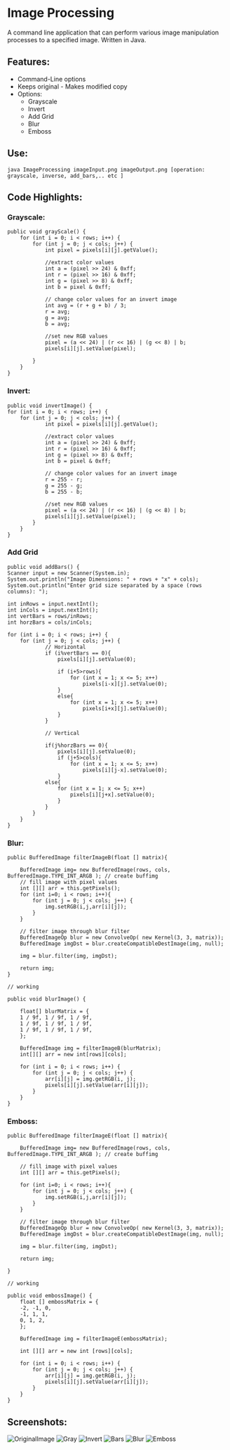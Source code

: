 




# Image Processing
A command line application that can perform various image manipulation processes to a specified image. Written in Java.

## Features:
* Command-Line options
* Keeps original - Makes modified copy
* Options:
	* Grayscale
	* Invert
	* Add Grid
	* Blur
	* Emboss
	
## Use:
	java ImageProcessing imageInput.png imageOutput.png [operation: grayscale, inverse, add_bars,.. etc ]

## Code Highlights:
### Grayscale:

    public void grayScale() {
		for (int i = 0; i < rows; i++) {
			for (int j = 0; j < cols; j++) {
				int pixel = pixels[i][j].getValue();
				
				//extract color values
				int a = (pixel >> 24) & 0xff;
				int r = (pixel >> 16) & 0xff;
				int g = (pixel >> 8) & 0xff;
				int b = pixel & 0xff;
			
				// change color values for an invert image
				int avg = (r + g + b) / 3;
				r = avg;
				g = avg;
				b = avg;

				//set new RGB values
				pixel = (a << 24) | (r << 16) | (g << 8) | b;
				pixels[i][j].setValue(pixel);

			}
		}
	}


### Invert:
	public void invertImage() {
	for (int i = 0; i < rows; i++) {
		for (int j = 0; j < cols; j++) {
				int pixel = pixels[i][j].getValue();

				//extract color values
				int a = (pixel >> 24) & 0xff;
				int r = (pixel >> 16) & 0xff;
				int g = (pixel >> 8) & 0xff;
				int b = pixel & 0xff;

				// change color values for an invert image
				r = 255 - r;
				g = 255 - g;
				b = 255 - b;

				//set new RGB values
				pixel = (a << 24) | (r << 16) | (g << 8) | b;
				pixels[i][j].setValue(pixel);
			}
		}
	}


### Add Grid
	public void addBars() {
	Scanner input = new Scanner(System.in);
	System.out.println("Image Dimensions: " + rows + "x" + cols);
	System.out.println("Enter grid size separated by a space (rows columns): ");

	int inRows = input.nextInt();
	int inCols = input.nextInt();
	int vertBars = rows/inRows;
	int horzBars = cols/inCols;

	for (int i = 0; i < rows; i++) {
		for (int j = 0; j < cols; j++) {
				// Horizontal
				if (i%vertBars == 0){
					pixels[i][j].setValue(0);

					if (i+5>rows){
						for (int x = 1; x <= 5; x++)
							pixels[i-x][j].setValue(0);
					}
					else{
						for (int x = 1; x <= 5; x++)
							pixels[i+x][j].setValue(0);
					}
				}

				// Vertical

				if(j%horzBars == 0){
					pixels[i][j].setValue(0);
					if (j+5>cols){
						for (int x = 1; x <= 5; x++)
							pixels[i][j-x].setValue(0);
					}
				else{
					for (int x = 1; x <= 5; x++)
						pixels[i][j+x].setValue(0);
					}
				}
			}
		}
	}


### Blur:
	public BufferedImage filterImageB(float [] matrix){

		BufferedImage img= new BufferedImage(rows, cols, BufferedImage.TYPE_INT_ARGB ); // create buffimg
		// fill image with pixel values
		int [][] arr = this.getPixels();
		for (int i=0; i < rows; i++){
			for (int j = 0; j < cols; j++) {
				img.setRGB(i,j,arr[i][j]);
			}
		}
	
		// filter image through blur filter
		BufferedImageOp blur = new ConvolveOp( new Kernel(3, 3, matrix));
		BufferedImage imgDst = blur.createCompatibleDestImage(img, null);

		img = blur.filter(img, imgDst);

		return img;
	}

	// working

	public void blurImage() {

		float[] blurMatrix = {
		1 / 9f, 1 / 9f, 1 / 9f,
		1 / 9f, 1 / 9f, 1 / 9f,
		1 / 9f, 1 / 9f, 1 / 9f,
		};

		BufferedImage img = filterImageB(blurMatrix);
		int[][] arr = new int[rows][cols];
		
		for (int i = 0; i < rows; i++) {
			for (int j = 0; j < cols; j++) {
				arr[i][j] = img.getRGB(i, j);
				pixels[i][j].setValue(arr[i][j]);
			}
		}
	}


### Emboss:
	public BufferedImage filterImageE(float [] matrix){

		BufferedImage img= new BufferedImage(rows, cols, BufferedImage.TYPE_INT_ARGB ); // create buffimg

		// fill image with pixel values
		int [][] arr = this.getPixels();

		for (int i=0; i < rows; i++){
			for (int j = 0; j < cols; j++) {
				img.setRGB(i,j,arr[i][j]);
			}
		}

		// filter image through blur filter
		BufferedImageOp blur = new ConvolveOp( new Kernel(3, 3, matrix));
		BufferedImage imgDst = blur.createCompatibleDestImage(img, null);

		img = blur.filter(img, imgDst);

		return img;

	}

	// working

	public void embossImage() {
		float [] embossMatrix = {
		-2, -1, 0,
		-1, 1, 1,
		0, 1, 2,
		};
		
		BufferedImage img = filterImageE(embossMatrix);

		int [][] arr = new int [rows][cols];

		for (int i = 0; i < rows; i++) {
			for (int j = 0; j < cols; j++) {
				arr[i][j] = img.getRGB(i, j);
				pixels[i][j].setValue(arr[i][j]);
			}
		}
	}

## Screenshots:
![OriginalImage](https://raw.githubusercontent.com/edwardayala/imageProcessing/master/memoji_black.png)
![Gray](https://raw.githubusercontent.com/edwardayala/imageProcessing/master/grayMemoji.png)
![Invert](https://raw.githubusercontent.com/edwardayala/imageProcessing/master/invertMemoji.png)
![Bars](https://raw.githubusercontent.com/edwardayala/imageProcessing/master/barsMemoji.png)
![Blur](https://raw.githubusercontent.com/edwardayala/imageProcessing/master/blurMemoji.png)
![Emboss](https://raw.githubusercontent.com/edwardayala/imageProcessing/master/embossMemoji.png)
